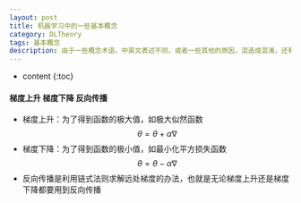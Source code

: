 ```yaml
---
layout: post
title: 机器学习中的一些基本概念
category: DLTheory
tags: 基本概念
description: 由于一些概念术语，中英文表述不同，或者一些其他的原因，混造成混淆，还有一些，这里记录下来方便厘清
---
```


* content
{:toc}

#### 梯度上升 梯度下降 反向传播
- 梯度上升：为了得到函数的极大值，如极大似然函数
$$\theta=\theta+\alpha \nabla$$
- 梯度下降：为了得到函数的极小值，如最小化平方损失函数
$$\theta=\theta-\alpha \nabla$$
- 反向传播是利用链式法则求解远处梯度的办法，也就是无论梯度上升还是梯度下降都要用到反向传播